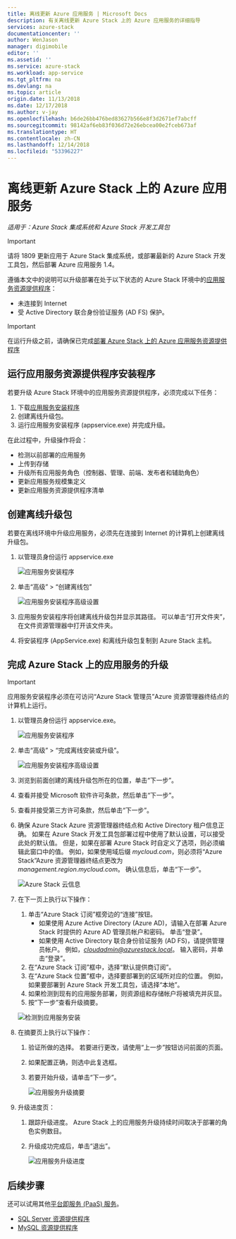 ```yaml
---
title: 离线更新 Azure 应用服务 | Microsoft Docs
description: 有关离线更新 Azure Stack 上的 Azure 应用服务的详细指导
services: azure-stack
documentationcenter: ''
author: WenJason
manager: digimobile
editor: ''
ms.assetid: ''
ms.service: azure-stack
ms.workload: app-service
ms.tgt_pltfrm: na
ms.devlang: na
ms.topic: article
origin.date: 11/13/2018
ms.date: 12/17/2018
ms.author: v-jay
ms.openlocfilehash: b6de26bb476bed83627b566e8f3d2671ef7abcff
ms.sourcegitcommit: 98142af6eb83f036d72e26ebcea00e2fceb673af
ms.translationtype: HT
ms.contentlocale: zh-CN
ms.lasthandoff: 12/14/2018
ms.locfileid: "53396227"
---
```

# <a name="offline-update-of-azure-app-service-on-azure-stack"></a>离线更新 Azure Stack 上的 Azure 应用服务

*适用于：Azure Stack 集成系统和 Azure Stack 开发工具包*

> [!IMPORTANT]
> 请将 1809 更新应用于 Azure Stack 集成系统，或部署最新的 Azure Stack 开发工具包，然后部署 Azure 应用服务 1.4。
>
>

遵循本文中的说明可以升级部署在处于以下状态的 Azure Stack 环境中的[应用服务资源提供程序](azure-stack-app-service-overview.md)：

* 未连接到 Internet
* 受 Active Directory 联合身份验证服务 (AD FS) 保护。

> [!IMPORTANT]
> 在运行升级之前，请确保已完成[部署 Azure Stack 上的 Azure 应用服务资源提供程序](azure-stack-app-service-deploy-offline.md)
>
>

## <a name="run-the-app-service-resource-provider-installer"></a>运行应用服务资源提供程序安装程序

若要升级 Azure Stack 环境中的应用服务资源提供程序，必须完成以下任务：

1. 下载[应用服务安装程序](https://aka.ms/appsvcupdate4installer)
2. 创建离线升级包。
3. 运行应用服务安装程序 (appservice.exe) 并完成升级。

在此过程中，升级操作将会：

* 检测以前部署的应用服务
* 上传到存储
* 升级所有应用服务角色（控制器、管理、前端、发布者和辅助角色）
* 更新应用服务规模集定义
* 更新应用服务资源提供程序清单

## <a name="create-an-offline-upgrade-package"></a>创建离线升级包

若要在离线环境中升级应用服务，必须先在连接到 Internet 的计算机上创建离线升级包。

1. 以管理员身份运行 appservice.exe

    ![应用服务安装程序][1]

2. 单击“高级” > “创建离线包”

    ![应用服务安装程序高级设置][2]

3. 应用服务安装程序将创建离线升级包并显示其路径。  可以单击“打开文件夹”，在文件资源管理器中打开该文件夹。

4. 将安装程序 (AppService.exe) 和离线升级包复制到 Azure Stack 主机。

## <a name="complete-the-upgrade-of-app-service-on-azure-stack"></a>完成 Azure Stack 上的应用服务的升级

> [!IMPORTANT]
> 应用服务安装程序必须在可访问“Azure Stack 管理员”Azure 资源管理器终结点的计算机上运行。
>
>

1. 以管理员身份运行 appservice.exe。

    ![应用服务安装程序][1]

2. 单击“高级” > “完成离线安装或升级”。

    ![应用服务安装程序高级设置][2]

3. 浏览到前面创建的离线升级包所在的位置，单击“下一步”。

4. 查看并接受 Microsoft 软件许可条款，然后单击“下一步”。

5. 查看并接受第三方许可条款，然后单击“下一步”。

6. 确保 Azure Stack Azure 资源管理器终结点和 Active Directory 租户信息正确。 如果在 Azure Stack 开发工具包部署过程中使用了默认设置，可以接受此处的默认值。 但是，如果在部署 Azure Stack 时自定义了选项，则必须编辑此窗口中的值。 例如，如果使用域后缀 *mycloud.com*，则必须将“Azure Stack”Azure 资源管理器终结点更改为 *management.region.mycloud.com*。 确认信息后，单击“下一步”。

    ![Azure Stack 云信息][3]

7. 在下一页上执行以下操作：

   1. 单击“Azure Stack 订阅”框旁边的“连接”按钮。
        * 如果使用 Azure Active Directory (Azure AD)，请输入在部署 Azure Stack 时提供的 Azure AD 管理员帐户和密码。 单击“登录”。
        * 如果使用 Active Directory 联合身份验证服务 (AD FS)，请提供管理员帐户。 例如，*cloudadmin@azurestack.local*。 输入密码，并单击“登录”。
   2. 在“Azure Stack 订阅”框中，选择“默认提供商订阅”。
   3. 在“Azure Stack 位置”框中，选择要部署到的区域所对应的位置。 例如，如果要部署到 Azure Stack 开发工具包，请选择“本地”。
   4. 如果检测到现有的应用服务部署，则资源组和存储帐户将被填充并灰显。
   5. 按“下一步”查看升级摘要。

    ![检测到应用服务安装][4]

8. 在摘要页上执行以下操作：
   1. 验证所做的选择。 若要进行更改，请使用“上一步”按钮访问前面的页面。
   2. 如果配置正确，则选中此复选框。
   3. 若要开始升级，请单击“下一步”。

       ![应用服务升级摘要][5]

9. 升级进度页：
    1. 跟踪升级进度。 Azure Stack 上的应用服务升级持续时间取决于部署的角色实例数目。
    2. 升级成功完成后，单击“退出”。

        ![应用服务升级进度][6]

<!--Image references-->
[1]: ./media/azure-stack-app-service-update-offline/app-service-exe.png
[2]: ./media/azure-stack-app-service-update-offline/app-service-exe-advanced.png
[3]: ./media/azure-stack-app-service-update-offline/app-service-azure-resource-manager-endpoints.png
[4]: ./media/azure-stack-app-service-update-offline/app-service-installation-detected.png
[5]: ./media/azure-stack-app-service-update-offline/app-service-upgrade-summary.png
[6]: ./media/azure-stack-app-service-update-offline/app-service-upgrade-complete.png

## <a name="next-steps"></a>后续步骤

还可以试用其他[平台即服务 (PaaS) 服务](azure-stack-tools-paas-services.md)。

* [SQL Server 资源提供程序](azure-stack-sql-resource-provider-deploy.md)
* [MySQL 资源提供程序](azure-stack-mysql-resource-provider-deploy.md)

